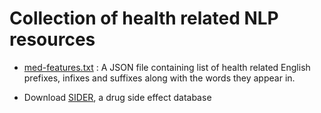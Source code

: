 # Collection of health related NLP resources

* [med-features.txt](https://github.com/shahriarhaque/health-nlp/blob/master/med-features.txt) : A JSON file containing list of health related English prefixes, infixes and suffixes along with the words they appear in.

* Download [SIDER](http://sideeffects.embl.de/download/), a drug side effect database
